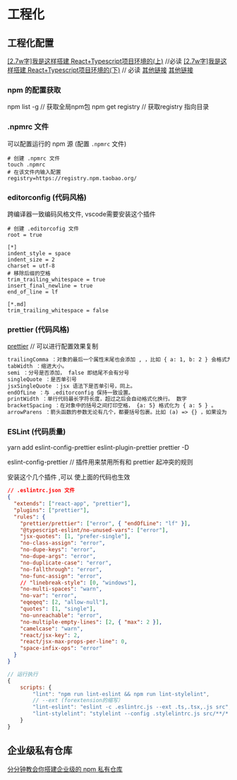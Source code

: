 # 工程化

## 工程化配置

[[2.7w字]我是这样搭建 React+Typescript项目环境的(上)](https://juejin.cn/post/6860129883398668296) //必读
[[2.7w字]我是这样搭建 React+Typescript项目环境的(下)](https://juejin.cn/post/6860134655568871437) // 必读
[其他链接](https://juejin.cn/post/7002910497565622286)
[其他链接](https://juejin.cn/post/6844904048525574152)

### npm 的配置获取

npm list -g // 获取全局npm包
npm get registry  // 获取registry 指向目录

### .npmrc 文件

可以配置运行的 npm 源 (配置 `.npmrc` 文件)

```shell
# 创建 .npmrc 文件
touch .npmrc
# 在该文件内输入配置
registry=https://registry.npm.taobao.org/

```

### editorconfig (代码风格)

跨编译器一致编码风格文件, vscode需要安装这个插件

```shell
# 创建 .editorcofig 文件
root = true

[*]
indent_style = space
indent_size = 2
charset = utf-8
# 移除后缀的空格
trim_trailing_whitespace = true
insert_final_newline = true
end_of_line = lf

[*.md]
trim_trailing_whitespace = false

```

### prettier (代码风格)

[prettier](https://prettier.io/playground/) // 可以进行配置效果复制

```txt
trailingComma ：对象的最后一个属性末尾也会添加 , ，比如 { a: 1, b: 2 } 会格式为 { a: 1, b: 2, } 。
tabWidth ：缩进大小。
semi ：分号是否添加， false 即结尾不会有分号
singleQuote ：是否单引号
jsxSingleQuote ：jsx 语法下是否单引号，同上。
endOfLine ：与 .editorconfig 保持一致设置。
printWidth ：单行代码最长字符长度，超过之后会自动格式化换行。 数字
bracketSpacing ：在对象中的括号之间打印空格， {a: 5} 格式化为 { a: 5 } 。
arrowParens ：箭头函数的参数无论有几个，都要括号包裹。比如 (a) => {} ，如果设为 avoid ，会自动格式化为 a => {} 。

```

### ESLint (代码质量)

yarn add eslint-config-prettier eslint-plugin-prettier prettier -D

eslint-config-prettier // 插件用来禁用所有和 prettier 起冲突的规则

安装这个几个插件 ,可以 使上面的代码也生效

```json
// .eslintrc.json 文件
{
  "extends": ["react-app", "prettier"],
  "plugins": ["prettier"],
  "rules": {
    "prettier/prettier": ["error", { "endOfLine": "lf" }],
    "@typescript-eslint/no-unused-vars": ["error"],
    "jsx-quotes": [1, "prefer-single"],
    "no-class-assign": "error",
    "no-dupe-keys": "error",
    "no-dupe-args": "error",
    "no-duplicate-case": "error",
    "no-fallthrough": "error",
    "no-func-assign": "error",
    // "linebreak-style": [0, "windows"],
    "no-multi-spaces": "warn",
    "no-var": "error",
    "eqeqeq": [2, "allow-null"],
    "quotes": [1, "single"],
    "no-unreachable": "error",
    "no-multiple-empty-lines": [2, { "max": 2 }],
    "camelcase": "warn",
    "react/jsx-key": 2,
    "react/jsx-max-props-per-line": 0,
    "space-infix-ops": "error"
  }
}
```

```js
// 运行执行
{
    scripts: {
        "lint": "npm run lint-eslint && npm run lint-stylelint",
        // --ext (forextension的缩写）
        "lint-eslint": "eslint -c .eslintrc.js --ext .ts,.tsx,.js src",
        "lint-stylelint": "stylelint --config .stylelintrc.js src/**/*.{less,css,scss}"
    }
}
```

## 企业级私有仓库

[分分钟教会你搭建企业级的 npm 私有仓库](https://www.zoo.team/article/npm-registry)